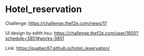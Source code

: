 # Hotel_reservation

Challenge: https://challenge.thef2e.com/news/17

UI design by edith.hsu: https://challenge.thef2e.com/user/1600?schedule=3851#works-3851

Link: https://quebec87.github.io/hotel_reservation/

